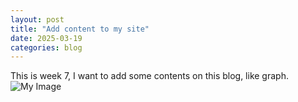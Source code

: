 ```yaml
---
layout: post
title: "Add content to my site"
date: 2025-03-19
categories: blog
---
```

This is week 7, I want to add some contents on this blog, like graph.
![My Image](/yst.github.io/_site/assets/images/myimage.png)
